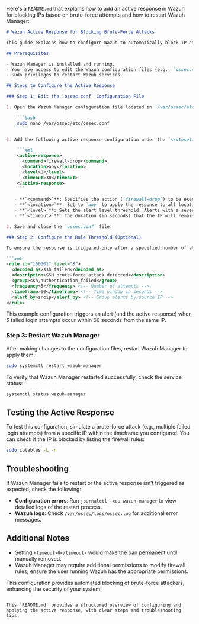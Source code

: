 Here's a `README.md` that explains how to add an active response in Wazuh for blocking IPs based on brute-force attempts and how to restart Wazuh Manager:

```markdown
# Wazuh Active Response for Blocking Brute-Force Attacks

This guide explains how to configure Wazuh to automatically block IP addresses that exhibit brute-force behavior, such as repeated failed login attempts. We’ll set up an active response that blocks the attacker’s IP for a specified duration.

## Prerequisites

- Wazuh Manager is installed and running.
- You have access to edit the Wazuh configuration files (e.g., `ossec.conf`).
- Sudo privileges to restart Wazuh services.

## Steps to Configure the Active Response

### Step 1: Edit the `ossec.conf` Configuration File

1. Open the Wazuh Manager configuration file located in `/var/ossec/etc/ossec.conf`:

    ```bash
    sudo nano /var/ossec/etc/ossec.conf
    ```

2. Add the following active response configuration under the `<ruleset>` section:

    ```xml
    <active-response>
      <command>firewall-drop</command>
      <location>any</location>
      <level>8</level>
      <timeout>30</timeout>
    </active-response>
    ```

   - **`<command>`**: Specifies the action (`firewall-drop`) to be executed when the response is triggered.
   - **`<location>`**: Set to `any` to apply the response to all locations.
   - **`<level>`**: Sets the alert level threshold. Alerts with a severity of 8 or higher will trigger this response.
   - **`<timeout>`**: The duration (in seconds) that the IP will remain blocked. In this example, the IP will be blocked for 30 seconds.

3. Save and close the `ossec.conf` file.

### Step 2: Configure the Rule Threshold (Optional)

To ensure the response is triggered only after a specified number of attacks, configure the appropriate rule with frequency and timeframe limits. Locate the rule file (e.g., `ossec_rules.xml`) and modify or add the following settings:

```xml
<rule id="100001" level="8">
  <decoded_as>ssh_failed</decoded_as>
  <description>SSH brute-force attack detected</description>
  <group>ssh,authentication_failed</group>
  <frequency>5</frequency> <!-- Number of attempts -->
  <timeframe>60</timeframe> <!-- Time window in seconds -->
  <alert_by>srcip</alert_by> <!-- Group alerts by source IP -->
</rule>
```

This example configuration triggers an alert (and the active response) when 5 failed login attempts occur within 60 seconds from the same IP.

### Step 3: Restart Wazuh Manager

After making changes to the configuration files, restart Wazuh Manager to apply them:

```bash
sudo systemctl restart wazuh-manager
```

To verify that Wazuh Manager restarted successfully, check the service status:

```bash
systemctl status wazuh-manager
```

## Testing the Active Response

To test this configuration, simulate a brute-force attack (e.g., multiple failed login attempts) from a specific IP within the timeframe you configured. You can check if the IP is blocked by listing the firewall rules:

```bash
sudo iptables -L -n
```

## Troubleshooting

If Wazuh Manager fails to restart or the active response isn’t triggered as expected, check the following:

- **Configuration errors**: Run `journalctl -xeu wazuh-manager` to view detailed logs of the restart process.
- **Wazuh logs**: Check `/var/ossec/logs/ossec.log` for additional error messages.

## Additional Notes

- Setting `<timeout>0</timeout>` would make the ban permanent until manually removed.
- Wazuh Manager may require additional permissions to modify firewall rules; ensure the user running Wazuh has the appropriate permissions.

This configuration provides automated blocking of brute-force attackers, enhancing the security of your system.
```

This `README.md` provides a structured overview of configuring and applying the active response, with clear steps and troubleshooting tips.
